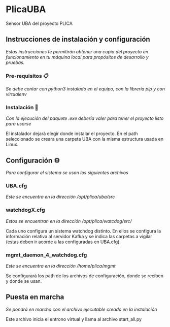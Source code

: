# PlicaUBA

Sensor UBA del proyecto PLICA

## Instrucciones de instalación y configuración

_Estas instrucciones te permitirán obtener una copia del proyecto en funcionamiento en tu máquina local para propósitos de desarrollo y pruebas._


### Pre-requisitos 📋

_Se debe contar con python3 instalado en el equipo, con la libreria pip y con virtualenv_


### Instalación 🔧

_Con la ejecución del paquete .exe debería valer para tener el proyecto listo para usarse_

El instalador dejará elegir donde instalar el proyecto. En el path seleccionado se creara una carpeta UBA con la misma estructura usada en Linux.

## Configuración ⚙️

_Para configurar el sistema se usan los siguientes archivos_

### UBA.cfg

_Este se encuentra en la dirección /opt/plica/uba/src_

### watchdogX.cfg

_Estos se encuentran en la dirección /opt/plica/watcdog/src/_

Cada uno configura un sistema watchdog distinto. En ellos se configura la información relativa al servidor Kafka y se indica las carpetas a vigilar (estas deben ir acorde a las configuradas en UBA.cfg).

### mgmt_daemon_4_watchdog.cfg

_Este se encuentra en la dirección /home/plica/mgmt_

Se configurará los path de los archivos de configuración, donde se reciben y donde se usan.

## Puesta en marcha

_Se pondrá en marcha con el archivo ejecutable creado en la instalación_

Este archivo inicia el entrono virtual y llama al archivo start_all.py

